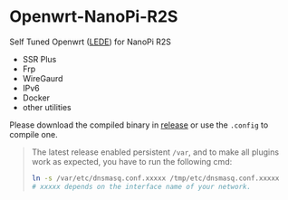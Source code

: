 # Openwrt-NanoPi-R2S

Self Tuned Openwrt ([LEDE](https://github.com/coolsnowwolf/lede)) for NanoPi R2S

- SSR Plus
- Frp
- WireGaurd
- IPv6
- Docker
- other utilities

Please download the compiled binary in [release](https://github.com/iamNCJ/Openwrt-NanoPi-R2S/releases) or use the `.config` to compile one.

> The latest release enabled persistent `/var`, and to make all plugins work as expected, you have to run the following cmd:
> ```bash
> ln -s /var/etc/dnsmasq.conf.xxxxx /tmp/etc/dnsmasq.conf.xxxxx
> # xxxxx depends on the interface name of your network.
> ```
